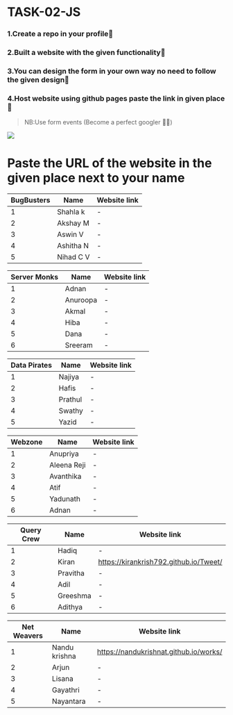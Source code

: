 # TASK-02-JS

### 1.Create a repo in your profile:raised_hands:

### 2.Built a website with the given functionality:confetti_ball:

### 3.You can design the form in your own way no need to follow the given design:100:

### 4.Host website using github pages paste the link in given place :1st_place_medal:

>NB:Use form events (Become a perfect googler :tada::tada:)

![](https://github.com/IEEE-CS-SBC-CEV/TASK-02-JS/blob/main/JS-TASK-02.gif)

# Paste the URL of the website in the given place next to your name 

|BugBusters|Name|Website link|  
|----------|----|------------|
|1|Shahla k|-|
|2|Akshay M|-|
|3|Aswin V|-|
|4|Ashitha N|-|
|5|Nihad C V|-|

|Server Monks|Name|Website link|  
|------------|----|------------|
|1|Adnan|-|
|2|Anuroopa|-|
|3|Akmal|-|
|4|Hiba|-|
|5|Dana|-|
|6|Sreeram|-|

|Data Pirates|Name|Website link|  
|------------|----|------------|
|1|Najiya|-|
|2|Hafis|-|
|3|Prathul|-|
|4|Swathy|-|
|5|Yazid|-|

|Webzone|Name|Website link|  
|-------|----|------------|
|1|Anupriya|-|
|2|Aleena Reji|-|
|3|Avanthika|-|
|4|Atif|-|
|5|Yadunath|-|
|6|Adnan|-|

|Query Crew|Name|Website link|  
|----------|----|------------|
|1|Hadiq|-|
|2|Kiran|https://kirankrish792.github.io/Tweet/|
|3|Pravitha|-|
|4|Adil|-|
|5|Greeshma|-|
|6|Adithya|-|

|Net Weavers|Name|Website link|  
|-----------|----|------------|
|1|Nandu krishna|https://nandukrishnat.github.io/works/|
|2|Arjun|-|
|3|Lisana|-|
|4|Gayathri|-|
|5|Nayantara|-|
